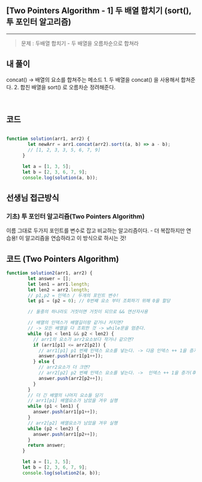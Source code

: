 ## [Two Pointers Algorithm - 1]  두 배열 합치기 (sort(), 투 포인터 알고리즘)

---

   > 문제 : 두배열 합치기 - 두 배열을 오름차순으로 합쳐라 

## 내 풀이 

  concat() -> 배열의 요소를 합쳐주는 메소드
       1. 두 배열을 concat() 을 사용해서 합쳐준다.
       2. 합친 배열을 sort() 로 오름차순 정려해준다.

​      

## 코드
```js

function solution(arr1, arr2) {
        let newArr = arr1.concat(arr2).sort((a, b) => a - b);
        // [1, 2, 3, 3, 5, 6, 7, 9]
      }

      let a = [1, 3, 5];
      let b = [2, 3, 6, 7, 9];
      console.log(solution(a, b));

```
 ## 선생님 접근방식 
### 기초) 투 포인터 알고리즘(Two Pointers Algorithm)
이름 그대로 두가지 포인트를 변수로 잡고 비교하는 알고리즘이다. - 더 복잡하지만 연습용!
이 알고리즘을 연습하라고 이 방식으로 하시는 것!

## 코드 (Two Pointers Algorithm)
```js
function solution2(arr1, arr2) {
        let answer = [];
        let len1 = arr1.length;
        let len2 = arr2.length;
        // p1,p2 = 인덱스 / 두개의 포인트 변수!
        let p1 = (p2 = 0); // 0번째 요소 부터 조회하기 위해 0을 할당

        // 둘중의 하나라도 거짓이면 거짓이 되므로 && 연산자사용

        // 배열의 인덱스가 배열길이랑 같거나 커지면?
        // -> 모든 배열을 다 조회한 것 -> while문을 멈춘다.
        while (p1 < len1 && p2 < len2) {
          // arr1의 요소가 arr2요소보다 작거나 같으면?
          if (arr1[p1] <= arr2[p2]) {
            // arr1[p1] p1 번째 인덱스 요소를 넣는다. -> 다음 인덱스 ++ 1을 증가(후치연산자)한다. (다음 요소 비교하기위해)
            answer.push(arr1[p1++]);
          } else {
            // arr2요소가 더 크면?
            // arr2[p2] p2 번째 인덱스 요소를 넣는다. ->  인덱스 ++ 1을 증가(후치연산자)한다.
            answer.push(arr2[p2++]);
          }
        }
        // 더 긴 배열의 나머지 요소들 담기
        // arr1[p1] 배열요소가 남았을 겨우 실행
        while (p1 < len1) {
          answer.push(arr1[p1++]);
        }
        // arr2[p2] 배열요소가 남았을 겨우 실행
        while (p2 < len2) {
          answer.push(arr1[p2++]);
        }
        return answer;
      }

      let a = [1, 3, 5];
      let b = [2, 3, 6, 7, 9];
      console.log(solution2(a, b));
```